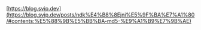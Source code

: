 [https://blog.svip.dev](https://blog.svip.dev/posts/ndk%E4%B8%8Ejni%E5%9F%BA%E7%A1%80/#contents:%E5%88%9B%E5%BB%BA-md5-%E9%A1%B9%E7%9B%AE)
